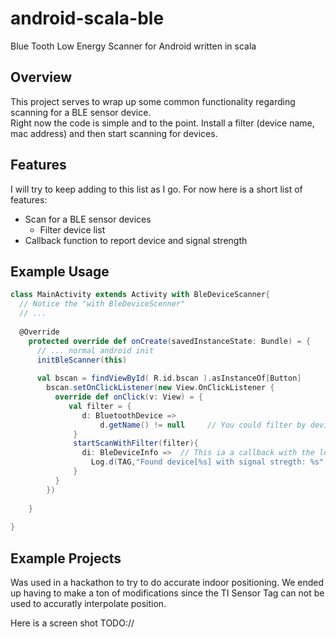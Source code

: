 android-scala-ble
=================

Blue Tooth Low Energy Scanner for Android written in scala


## Overview

This project serves to wrap up some common functionality regarding scanning for a BLE sensor device.  
Right now the code is simple and to the point.  Install a filter (device name, mac address) and then start 
scanning for devices. 

## Features

I will try to keep adding to this list as I go.  For now here is a short list of features:

* Scan for a BLE sensor devices
  * Filter device list
* Callback function to report device and signal strength


## Example Usage

```scala
class MainActivity extends Activity with BleDeviceScanner{
  // Notice the "with BleDeviceScenner"
  // ...
  
  @Override
	protected override def onCreate(savedInstanceState: Bundle) = {
	  // ... normal android init
	  initBleScanner(this)
	  
	  val bscan = findViewById( R.id.bscan ).asInstanceOf[Button]
		bscan.setOnClickListener(new View.OnClickListener {
		  override def onClick(v: View) = {		    
		     val filter = {
		        d: BluetoothDevice =>
					d.getName() != null		// You could filter by device name or address here..  									
		      }
		      startScanWithFilter(filter){
		        di: BleDeviceInfo =>  // This ia a callback with the located device 
		          Log.d(TAG,"Found device[%s] with signal stregth: %s".format(di.getBluetoothDevice.getAddress, di.getRssi) )
		      } 		    
		  }
		})
		
	}
	  
}
```

## Example Projects
Was used in a hackathon to try to do accurate indoor positioning.  We ended up having to make a ton of modifications since the TI Sensor Tag can not be used to accuratly interpolate position.

Here is a screen shot
TODO://



